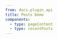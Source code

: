 ```yaml
---
from: docs.plugin_api
title: Posts Demo
components:
  - type: pageContent
  - type: recentPosts
---
```

